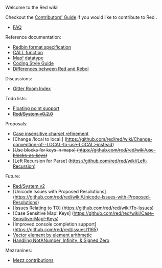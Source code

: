 Welcome to the Red wiki!

Checkout the [Contributors' Guide](https://github.com/red/red/wiki/Contributor-Guidelines) if you would like to contribute to Red .

* [FAQ](https://github.com/red/red/wiki/FAQ)

Reference documentation:
* [Redbin format specification](https://github.com/red/red/wiki/Redbin-specification)
* [CALL function](https://github.com/red/red/wiki/Reference-Call)
* [Map! datatype](https://github.com/red/red/wiki/Map!-datatype)
* [Coding Style Guide](https://github.com/red/red/Coding-Style-Guide)
* [Differences between Red and Rebol](https://github.com/red/red/wiki/Differences-between-Red-and-Rebol)

Discussions:
* [Gitter Room Index](https://github.com/red/red/wiki/Gitter-Room-Index)

Todo lists:
* [Floating point support](https://github.com/red/red/wiki/Red-floating-point-support)
* <strike>[Red/System v0.2.0](https://github.com/dockimbel/Red/wiki/Red-System-v0.2.0-todo-list)</strike>

Proposals:
* [Case insensitive charset refinement](https://github.com/red/red/wiki/Add-a-Refinement-to-the-charset-function-to-make-a-case-insensitive-bitset!)
* [Change /local to local:] (https://github.com/red/red/wiki/Change-convention-of--LOCAL-to-use-LOCAL:-instead)
* <strike>[Use blocks for keys in maps] (https://github.com/red/red/wiki/use-blocks-as-keys)</strike>
* [Left Recursion for Parse] (https://github.com/red/red/wiki/Left-Recursion)

Future:
* [Red/System v2](https://github.com/dockimbel/Red/wiki/Red-System-v2-Wish-List)
* [Unicode Issues with Proposed Resolutions] (https://github.com/red/red/wiki/Unicode-Issues-with-Proposed-Resolutions)
* [Issues Relating to TO] (https://github.com/red/red/wiki/To-Issues)
* [Case Sensitive Map! Keys] (https://github.com/red/red/wiki/Case-Sensitive-Map!-Keys)
* [Improved console completion support] (https://github.com/red/red/issues/1165)
* [Vector element by element arithmetic ](https://github.com/red/red/wiki/Vector-Element-by-Element-Arithmetic)
* [Handling NotANumber, Infinity, & Signed Zero](https://github.com/red/red/wiki/%5BProposal%5D-The-Handling-of-NaNs,-INFs-and-signed-zeros.)

Mezzanines:
* [Mezz contributions](https://github.com/red/red/wiki/mezzanines)